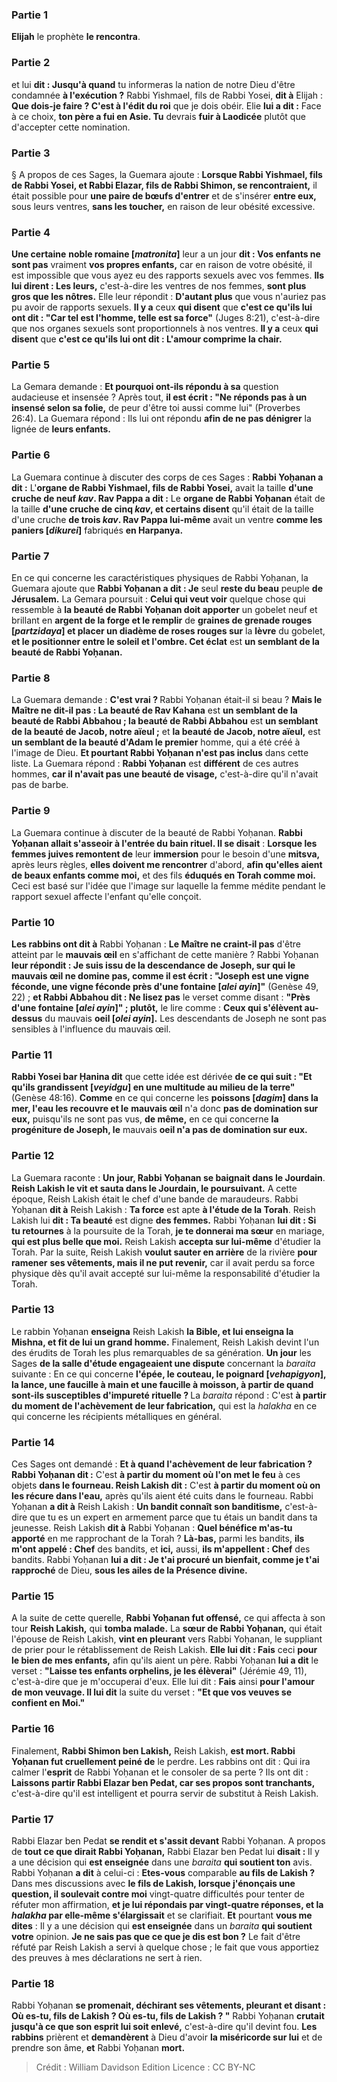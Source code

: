 
### Partie 1
<b>Elijah</b> le prophète <b>le rencontra</b>.

### Partie 2
et lui <b>dit : Jusqu'à quand</b> tu informeras la nation de notre Dieu</b> d'être condamnée <b>à l'exécution ?</b> Rabbi Yishmael, fils de Rabbi Yosei, <b>dit à</b> Elijah : <b>Que dois-je faire ? C'est à l'édit du roi</b> que je dois obéir. Elie <b>lui a dit :</b> Face à ce choix, <b>ton père a fui en Asie. Tu</b> devrais <b>fuir à Laodicée</b> plutôt que d'accepter cette nomination.

### Partie 3
§ A propos de ces Sages, la Guemara ajoute : <b>Lorsque Rabbi Yishmael, fils de Rabbi Yosei, et Rabbi Elazar, fils de Rabbi Shimon, se rencontraient,</b> il était possible pour <b>une paire de bœufs d'entrer</b> et de s'insérer <b>entre eux,</b> sous leurs ventres, <b>sans les toucher,</b> en raison de leur obésité excessive.

### Partie 4
<b>Une certaine</b> <b>noble romaine [<i>matronita</i>]</b> leur a un jour <b>dit : Vos enfants ne sont pas</b> vraiment <b>vos propres enfants,</b> car en raison de votre obésité, il est impossible que vous ayez eu des rapports sexuels avec vos femmes. <b>Ils lui dirent : Les leurs,</b> c'est-à-dire les ventres de nos femmes, <b>sont plus gros que les nôtres.</b> Elle leur répondit : <b>D'autant plus</b> que vous n'auriez pas pu avoir de rapports sexuels. <b>Il y a</b> ceux <b>qui disent</b> que <b>c'est ce qu'ils lui ont dit : "Car tel est l'homme, telle est sa force"</b> (Juges 8:21), c'est-à-dire que nos organes sexuels sont proportionnels à nos ventres. <b>Il y a</b> ceux <b>qui disent</b> que <b>c'est ce qu'ils lui ont dit : L'amour comprime la chair.</b>

### Partie 5
La Gemara demande : <b>Et pourquoi ont-ils répondu à sa</b> question audacieuse et insensée ? Après tout, <b>il est écrit : "Ne réponds pas à un insensé selon sa folie,</b> de peur d'être toi aussi comme lui" (Proverbes 26:4). La Guemara répond : Ils lui ont répondu <b>afin de ne pas dénigrer</b> la lignée de <b>leurs enfants.</b>

### Partie 6
La Guemara continue à discuter des corps de ces Sages : <b>Rabbi Yoḥanan a dit :</b> L'<b>organe de Rabbi Yishmael, fils de Rabbi Yosei,</b> avait la taille <b>d'une cruche de neuf <i>kav</i>. Rav Pappa a dit :</b> Le <b>organe de Rabbi Yoḥanan</b> était de la taille <b>d'une cruche de cinq <i>kav</i>, et certains disent</b> qu'il était de la taille d'une cruche <b>de trois <i>kav</i>. Rav Pappa lui-même</b> avait un ventre <b>comme les paniers [<i>dikurei</i>]</b> fabriqués <b>en Harpanya.</b>

### Partie 7
En ce qui concerne les caractéristiques physiques de Rabbi Yoḥanan, la Guemara ajoute que <b>Rabbi Yoḥanan a dit : Je</b> seul <b>reste du beau</b> peuple <b>de Jérusalem.</b> La Gemara poursuit : <b>Celui qui veut voir</b> quelque chose qui ressemble à <b>la beauté de Rabbi Yoḥanan doit apporter</b> un gobelet neuf et brillant en <b>argent de la forge et le remplir</b> de <b>graines de grenade rouges [<i>partzidaya</i>] et placer un diadème de roses rouges sur</b> la <b>lèvre</b> du gobelet, <b>et le positionner entre le soleil et l'ombre. Cet éclat</b> est <b>un semblant de la beauté de Rabbi Yoḥanan.</b>

### Partie 8
La Guemara demande : <b>C'est vrai ? </b> Rabbi Yoḥanan était-il si beau ? <b>Mais le Maître ne dit-il pas : La beauté de Rav Kahana</b> est <b>un semblant de la beauté de Rabbi Abbahou ; la beauté de Rabbi Abbahou</b> est <b>un semblant de la beauté de Jacob, notre aïeul ;</b> et <b>la beauté de Jacob, notre aïeul,</b> est <b>un semblant de la beauté d'Adam le premier</b> homme, qui a été créé à l'image de Dieu. <b>Et pourtant Rabbi Yoḥanan n'est pas inclus</b> dans cette liste. La Guemara répond : <b>Rabbi Yoḥanan</b> est <b>différent</b> de ces autres hommes, <b>car il n'avait pas une beauté de visage,</b> c'est-à-dire qu'il n'avait pas de barbe.

### Partie 9
La Guemara continue à discuter de la beauté de Rabbi Yoḥanan. <b>Rabbi Yoḥanan allait s'asseoir à l'entrée du bain rituel. Il se disait</b> : <b>Lorsque les femmes juives remontent de</b> leur <b>immersion</b> pour le besoin d'une <b>mitsva,</b> après leurs règles, <b>elles doivent me rencontrer</b> d'abord, <b>afin qu'elles aient de beaux enfants comme moi,</b> et des fils <b>éduqués en Torah comme moi.</b> Ceci est basé sur l'idée que l'image sur laquelle la femme médite pendant le rapport sexuel affecte l'enfant qu'elle conçoit.

### Partie 10
<b>Les rabbins ont dit à</b> Rabbi Yoḥanan : <b>Le Maître ne craint-il pas</b> d'être atteint par le <b>mauvais œil</b> en s'affichant de cette manière ? Rabbi Yoḥanan <b>leur répondit : Je suis issu de la descendance de Joseph, sur qui le mauvais œil ne domine pas, comme il est écrit : "Joseph est une vigne féconde, une vigne féconde près d'une fontaine [<i>alei ayin</i>]"</b> (Genèse 49, 22) ; <b>et Rabbi Abbahou dit : Ne lisez pas</b> le verset comme disant : <b>"Près d'une fontaine [<i>alei ayin</i>]" ; plutôt,</b> le lire comme : <b>Ceux qui s'élèvent au-dessus</b> du mauvais <b>oeil [<i>olei ayin</i>].</b> Les descendants de Joseph ne sont pas sensibles à l'influence du mauvais œil.

### Partie 11
<b>Rabbi Yosei bar Ḥanina dit</b> que cette idée est dérivée <b>de ce qui suit : "Et qu'ils grandissent [<i>veyidgu</i>] en une multitude au milieu de la terre"</b> (Genèse 48:16). <b>Comme</b> en ce qui concerne les <b>poissons [<i>dagim</i>] dans la mer, l'eau les recouvre et le</b> <b>mauvais œil</b> n'a donc <b>pas de domination sur eux,</b> puisqu'ils ne sont pas vus, <b>de même,</b> en ce qui concerne <b>la progéniture de Joseph, le</b> mauvais <b>oeil n'a pas de domination sur eux.</b>

### Partie 12
La Guemara raconte : <b>Un jour, Rabbi Yoḥanan se baignait dans le Jourdain</b>. <b>Reish Lakish le vit et sauta dans le Jourdain, le poursuivant.</b> A cette époque, Reish Lakish était le chef d'une bande de maraudeurs. Rabbi Yoḥanan <b>dit à</b> Reish Lakish : <b>Ta force</b> est apte <b>à l'étude de la Torah</b>. Reish Lakish lui <b>dit : Ta beauté</b> est digne <b>des femmes.</b> Rabbi Yoḥanan <b>lui dit : Si tu retournes</b> à la poursuite de la Torah, <b>je te donnerai ma sœur</b> en mariage, <b>qui est plus belle que moi.</b> Reish Lakish <b>accepta sur lui-même</b> d'étudier la Torah. Par la suite, Reish Lakish <b>voulut sauter en arrière</b> de la rivière <b>pour ramener</b> <b>ses vêtements, mais il ne put revenir,</b> car il avait perdu sa force physique dès qu'il avait accepté sur lui-même la responsabilité d'étudier la Torah.

### Partie 13
Le rabbin Yoḥanan <b>enseigna</b> Reish Lakish <b>la Bible, et lui enseigna la Mishna, et fit de lui un grand homme.</b> Finalement, Reish Lakish devint l'un des érudits de Torah les plus remarquables de sa génération. <b>Un jour</b> les Sages <b>de la salle d'étude engageaient une dispute</b> concernant la <i>baraita</i> suivante : En ce qui concerne <b>l'épée, le couteau, le poignard [<i>vehapigyon</i>], la lance, une faucille à main et une faucille à moisson, à partir de quand sont-ils susceptibles d'impureté rituelle ? </b> La <i>baraita</i> répond : C'est <b>à partir du moment de l'achèvement de leur fabrication,</b> qui est la <i>halakha</i> en ce qui concerne les récipients métalliques en général.

### Partie 14
Ces Sages ont demandé : <b>Et à quand l'achèvement de leur fabrication ? Rabbi Yoḥanan dit :</b> C'est <b>à partir du moment où l'on met le feu</b> à ces objets <b>dans le fourneau. Reish Lakish dit :</b> C'est <b>à partir du moment où on les récure dans l'eau,</b> après qu'ils aient été cuits dans le fourneau. Rabbi Yoḥanan <b>a dit à</b> Reish Lakish : <b>Un bandit connaît son banditisme,</b> c'est-à-dire que tu es un expert en armement parce que tu étais un bandit dans ta jeunesse. Reish Lakish <b>dit à</b> Rabbi Yoḥanan : <b>Quel bénéfice m'as-tu apporté</b> en me rapprochant de la Torah ? <b>Là-bas,</b> parmi les bandits, <b>ils m'ont appelé : Chef</b> des bandits, et <b>ici,</b> aussi, <b>ils m'appellent : Chef</b> des bandits. Rabbi Yoḥanan <b>lui a dit : Je t'ai procuré un bienfait, comme je t'ai rapproché</b> de Dieu, <b>sous les ailes de la Présence divine.</b>

### Partie 15
A la suite de cette querelle, <b>Rabbi Yoḥanan fut offensé,</b> ce qui affecta à son tour <b>Reish Lakish,</b> qui <b>tomba malade.</b> La <b>sœur de Rabbi Yoḥanan,</b> qui était l'épouse de Reish Lakish, <b>vint en pleurant</b> vers Rabbi Yoḥanan, le suppliant de prier pour le rétablissement de Reish Lakish. <b>Elle lui dit : Fais</b> ceci <b>pour le bien de mes enfants,</b> afin qu'ils aient un père. Rabbi Yoḥanan <b>lui a dit</b> le verset : <b>"Laisse tes enfants orphelins, je les élèverai"</b> (Jérémie 49, 11), c'est-à-dire que je m'occuperai d'eux. Elle lui dit : <b>Fais</b> ainsi <b>pour l'amour de mon veuvage. Il lui dit</b> la suite du verset : <b>"Et que vos veuves se confient en Moi."</b>

### Partie 16
Finalement, <b>Rabbi Shimon ben Lakish,</b> Reish Lakish, <b>est mort. Rabbi Yoḥanan fut cruellement peiné de</b> le perdre. Les rabbins ont dit : Qui ira calmer</b> l'<b>esprit</b> de Rabbi Yoḥanan et le consoler de sa perte ? Ils ont dit : <b>Laissons partir Rabbi Elazar ben Pedat, car ses propos sont tranchants,</b> c'est-à-dire qu'il est intelligent et pourra servir de substitut à Reish Lakish.

### Partie 17
Rabbi Elazar ben Pedat <b>se rendit et s'assit devant</b> Rabbi Yoḥanan. A propos de <b>tout ce que dirait Rabbi Yoḥanan,</b> Rabbi Elazar ben Pedat lui <b>disait : </b> Il y a une décision qui <b>est enseignée</b> dans une <i>baraita</i> <b>qui soutient ton</b> avis. Rabbi Yoḥanan <b>a dit</b> à celui-ci : <b>Etes-vous</b> comparable <b>au fils de Lakish ?</b> Dans mes discussions avec <b>le fils de Lakish, lorsque j'énonçais une question, il soulevait contre moi</b> vingt-quatre difficultés pour tenter de réfuter mon affirmation, <b>et je lui répondais par vingt-quatre réponses, et la <i>halakha</i> par elle-même s'élargissait</b> et se clarifiait. <b>Et</b> pourtant <b>vous me dites</b> : Il y a une décision qui <b>est enseignée</b> dans un <i>baraita</i> <b>qui soutient votre</b> opinion. <b>Je ne sais pas que ce que je dis est bon ?</b> Le fait d'être réfuté par Reish Lakish a servi à quelque chose ; le fait que vous apportiez des preuves à mes déclarations ne sert à rien.

### Partie 18
Rabbi Yoḥanan <b>se promenait, déchirant ses vêtements, pleurant et disant : Où es-tu, fils de Lakish ? Où es-tu, fils de Lakish ? "</b> Rabbi Yoḥanan <b>crutait jusqu'à ce que son esprit lui soit enlevé,</b> c'est-à-dire qu'il devint fou. <b>Les rabbins</b> prièrent et <b>demandèrent</b> à Dieu d'avoir <b>la miséricorde sur lui</b> et de prendre son âme, <b>et</b> Rabbi Yoḥanan <b>mort.</b>

>Crédit : William Davidson Edition
>Licence : CC BY-NC